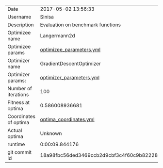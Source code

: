 | | |
| --- | --- |
| Date | 2017-05-02 13:56:33 |
| Username | Sinisa |
| Description | Evaluation on benchmark functions |
| Optimizee name | Langermann2d |
| Optimizee params |  <a href="optimizee_parameters.yml">optimizee_parameters.yml</a>  |
| Optimizer name | GradientDescentOptimizer |
| Optimizer params: |  <a href="optimizer_parameters.yml">optimizer_parameters.yml</a>  |
| Number of iterations | 100 |
| Fitness at optima | 0.586008936681 |
| Coordinates of optima |  <a href="optima_coordinates.yml">optima_coordinates.yml</a>  |
| Actual optima |  Unknown  |
| runtime | 0:00:09.844176 |
| git commit id | 18a98fbc56ded3469ccb2d9cbf3c4f60c9b82228 |